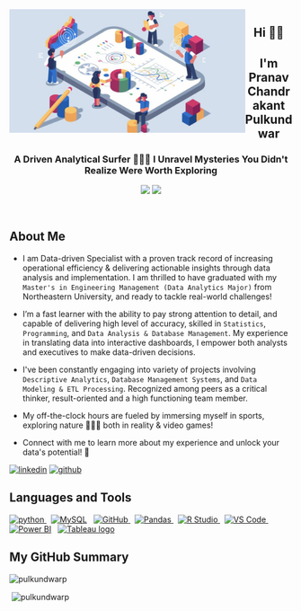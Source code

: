<img align="left" height="220px" src="https://github.com/pulkundwarp/kundda18/blob/main/Analytics.jpg" alt="image" />

<h2 align="center"> Hi 🤘🏻 </h2>
<h2 align="center"> I'm Pranav Chandrakant Pulkundwar </h2>
<h3 align="center"> A Driven Analytical Surfer 🏄🏻‍♂️ I Unravel Mysteries You Didn't Realize Were Worth Exploring </h3>

<p align=center>

<img height="25" src="https://visitor-badge.glitch.me/badge?page_id=pulkundwarp.visitor-badge&left_text=My%20Page%20Visitors"/>
<img height="25" src="https://komarev.com/ghpvc/?username=pulkundwarp&color=brightgreen"/>

</a>
</p>

<br>

## About Me

<div>

* I am Data-driven Specialist with a proven track record of increasing operational efficiency & delivering actionable insights through data analysis and implementation. I am thrilled to have graduated with my `Master's in Engineering Management (Data Analytics Major)` from Northeastern University, and ready to tackle real-world challenges!

* I’m a fast learner with the ability to pay strong attention to detail, and capable of delivering high level of accuracy, skilled in `Statistics`, `Programming`, and `Data Analysis & Database Management`. My experience in translating data into interactive dashboards, I empower both analysts and executives to make data-driven decisions. 
 
* I've been constantly engaging into variety of projects involving `Descriptive Analytics`, `Database Management Systems`, and `Data Modeling & ETL Processing`. Recognized among peers as a critical thinker, result-oriented and a high functioning team member.

*  My off-the-clock hours are fueled by immersing myself in sports, exploring nature 🧗🏻‍♀️ both in reality & video games!

* Connect with me to learn more about my experience and unlock your data's potential! 🤝

<a href="https://www.linkedin.com/in/pranav-pulkundwar/" target="blank">![linkedin](https://img.shields.io/badge/Linkedin-0077b5?style=for-the-badge&logo=Linkedin&logoColor=white)</a>
<a href="https://github.com/pulkundwarp?tab=repositories" target="blank">![github](https://img.shields.io/badge/GitHub-000000?style=for-the-badge&logo=GitHub&logoColor=white)</a>

 
</div>
 
## Languages and Tools

<div>
<a href="https://www.python.org" target="_blank"><img src="https://upload.wikimedia.org/wikipedia/commons/c/c3/Python-logo-notext.svg" alt="python" width="40" height="40"/> </a> &nbsp;
<a href="https://www.mysql.com/" target="_blank"><img src="https://upload.wikimedia.org/wikipedia/commons/0/0a/MySQL_textlogo.svg" title="MySQL"  alt="MySQL" width="40" height="40"/></a> &nbsp;
<a href="https://github.com/" target="_blank"><img src="https://upload.wikimedia.org/wikipedia/commons/a/ae/Github-desktop-logo-symbol.svg" alt="GitHub" width="40" height="40"/> </a> &nbsp;
<a href="https://pandas.pydata.org/" target="_blank"><img src="https://upload.wikimedia.org/wikipedia/commons/2/22/Pandas_mark.svg" alt="Pandas" width="40" height="40"/> </a> &nbsp; 
<a href="https://www.r-studio.com/" target="_blank"><img src="https://upload.wikimedia.org/wikipedia/commons/d/d0/RStudio_logo_flat.svg" alt="R Studio" width="40" height="40"/> </a> &nbsp; 
<a href="https://code.visualstudio.com/" target="_blank"><img src="https://upload.wikimedia.org/wikipedia/commons/9/9a/Visual_Studio_Code_1.35_icon.svg" alt="VS Code" width="40" height="40"/> </a> &nbsp;
<a href="https://powerbi.microsoft.com" target="_blank"><img src="https://upload.wikimedia.org/wikipedia/commons/c/cf/New_Power_BI_Logo.svg" alt="Power BI" width="40" height="40"></a> &nbsp;
<a href="https://www.tableau.com" target="_blank"><img src="https://www.tableau.com/sites/default/files/media/tableau-logo-rgb_500x.png" alt="Tableau logo" width="40" height="40"></a>

</div>

## My GitHub Summary

<p><img align="left" src="https://github-profile-summary-cards.vercel.app/api/cards/profile-details?username=pulkundwarp" alt="pulkundwarp" /></p>
<br>
 
<p>&nbsp;<img align="center" src="https://github-readme-stats.vercel.app/api/top-langs?username=pulkundwarp&show_icons=true&locale=en&layout=compact" alt="pulkundwarp" /></p>

